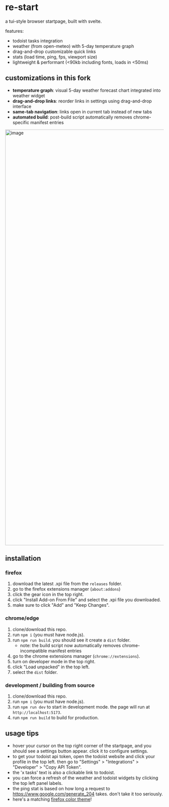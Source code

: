 # re-start

a tui-style browser startpage, built with svelte.

features:

- todoist tasks integration
- weather (from open-meteo) with 5-day temperature graph
- drag-and-drop customizable quick links
- stats (load time, ping, fps, viewport size)
- lightweight & performant (&lt;90kb including fonts, loads in &lt;50ms)

## customizations in this fork

- **temperature graph**: visual 5-day weather forecast chart integrated into weather widget
- **drag-and-drop links**: reorder links in settings using drag-and-drop interface
- **same-tab navigation**: links open in current tab instead of new tabs
- **automated build**: post-build script automatically removes chrome-specific manifest entries

<img width="2331" height="1319" alt="image" src="https://github.com/user-attachments/assets/e3164af7-fc42-4caf-81ee-a049e05b84c7" />

## installation

### firefox

1. download the latest .xpi file from the `releases` folder.
2. go to the firefox extensions manager (`about:addons`)
3. click the gear icon in the top right.
4. click "Install Add-on From File" and select the .xpi file you downloaded.
5. make sure to click "Add" and "Keep Changes".

### chrome/edge

1. clone/download this repo.
2. run `npm i` (you must have node.js).
3. run `npm run build`. you should see it create a `dist` folder.
   - note: the build script now automatically removes chrome-incompatible manifest entries
4. go to the chrome extensions manager (`chrome://extensions`).
5. turn on developer mode in the top right.
6. click "Load unpacked" in the top left.
7. select the `dist` folder.

### development / building from source

1. clone/download this repo.
2. run `npm i` (you must have node.js).
3. run `npm run dev` to start in development mode. the page will run at `http://localhost:5173`.
4. run `npm run build` to build for production.

## usage tips

- hover your cursor on the top right corner of the startpage, and you should see a settings button appear. click it to configure settings.
- to get your todoist api token, open the todoist website and click your profile in the top left. then go to "Settings" > "Integrations" > "Developer" > "Copy API Token".
- the 'x tasks' text is also a clickable link to todoist.
- you can force a refresh of the weather and todoist widgets by clicking the top left panel labels.
- the ping stat is based on how long a request to <https://www.google.com/generate_204> takes. don't take it too seriously.
- here's a matching [firefox color theme](https://color.firefox.com/?theme=XQAAAAK3BAAAAAAAAABBqYhm849SCicxcUhA3DJozHnOMuotJJDtxcajvY2nrbwtWf53IW6FuMhmsQBmHjQtYV0LyoGIJnESUiSA8WGCMfXU1SYqmE_CaU8iA8bQXAYc2jrXIT6bjoi8T-cSTCi2_9o7kcESfauVKnMZKEKJIeeuT9qsP4Z_T2ya4LBqvZWjm1-pHOmWMq1OU0wrgs4bkzHQWozn4dcm22eBmWyWR55FkcmEsPvvHzhHCZ2ZMQrPXQqrOBLr79GTkJUGa5oslhWTp2LYqdD2gNQ1a8_c5-F91bPVmQerXZWpp-OZ11D1Ai6t1ydqjbVKD3RrGXYJwhcQaAxCKa_ft4VoGrVBq8AXYeJOZdXuOxnYXGhOXXSK_NybBfJLm-2W28qSSdoiW0pTL-iFan3xQQeC0WlSrnRYrRjh7HkgLuI-Ft8Fq5kNC7nVXoo8j9Ml_q2AO_RhE116j_MECbspxaJP58juayX_wNty3V2g5zUsf0gSqpEWGT02oZAF2z6LABKRWTO28wIoMUDvj9WAQGsup95WAmNW7g4WMEIgaiJhmBz9koq0wV7gHQtJB_0x2lJ7WQ488bJi8LvqnW-VT3kZ3GJtyv-yXmRJ)!
